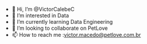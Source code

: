 - 👋 Hi, I’m @VictorCalebeC
- 👀 I’m interested in Data
- 🌱 I’m currently learning Data Engineering
- 💞️ I’m looking to collaborate on PetLove
- 📫 How to reach me :victor.macedo@petlove.com.br

<!---
VictorCalebeC/VictorCalebeC is a ✨ special ✨ repository because its `README.md` (this file) appears on your GitHub profile.
You can click the Preview link to take a look at your changes.
--->

